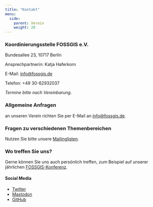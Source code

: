 ```yaml
---
title: "Kontakt"
menu:
  side:
    parent: Verein
    weight: 20
---
```


### Koordinierungsstelle FOSSGIS e.V.

Bundesallee 23, 10717 Berlin 

Ansprechpartnerin: Katja Haferkorn

E-Mail: [info@fossgis.de](mailto:info@fossgis.de)

Telefon: +49 30-62932037

*Termine bitte nach Vereinbarung.*



### Allgemeine Anfragen 
an unseren Verein richten Sie per E-Mail an [info@fossgis.de](mailto:info@fossgis.de).


### Fragen zu verschiedenen Themenbereichen
Nutzen Sie bitte unsere [Mailinglisten](/community/mailinglisten/).

<!--Auch per [Chat](/community/irc/) ist eine Kontaktaufnahme möglich.-->

### Wo treffen Sie uns?
Gerne können Sie uns auch persönlich treffen, zum Beispiel auf unserer jährlichen [FOSSGIS-Konferenz](/konferenz/).

#### Social Media
* [Twitter](https://x.com/FOSSGIS_Verein)
* [Mastodon](https://mastodon.online/web/@FOSSGISeV)
* [GitHub](https://github.com/fossgis)
